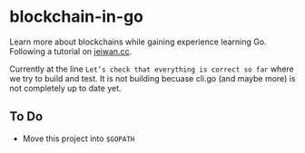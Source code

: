 # blockchain-in-go

Learn more about blockchains while gaining experience learning Go. Following a tutorial on [jeiwan.cc](https://jeiwan.cc/posts/building-blockchain-in-go-part-4/).

Currently at the line `Let’s check that everything is correct so far` where we try to build and test. It is not building becuase cli.go (and maybe more) is not completely up to date yet.

## To Do

- Move this project into `$GOPATH`
